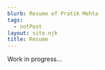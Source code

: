 ```yaml
---
blurb: Resume of Pratik Mehta
tags:
  - notPost
layout: site.njk
title: Resume
---
```


Work in progress...
